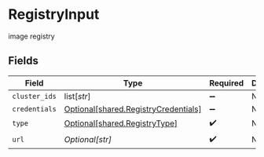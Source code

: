 # RegistryInput

image registry


## Fields

| Field                                                                                  | Type                                                                                   | Required                                                                               | Description                                                                            |
| -------------------------------------------------------------------------------------- | -------------------------------------------------------------------------------------- | -------------------------------------------------------------------------------------- | -------------------------------------------------------------------------------------- |
| `cluster_ids`                                                                          | list[*str*]                                                                            | :heavy_minus_sign:                                                                     | N/A                                                                                    |
| `credentials`                                                                          | [Optional[shared.RegistryCredentials]](undefined/models/shared/registrycredentials.md) | :heavy_minus_sign:                                                                     | N/A                                                                                    |
| `type`                                                                                 | [Optional[shared.RegistryType]](undefined/models/shared/registrytype.md)               | :heavy_check_mark:                                                                     | N/A                                                                                    |
| `url`                                                                                  | *Optional[str]*                                                                        | :heavy_check_mark:                                                                     | N/A                                                                                    |